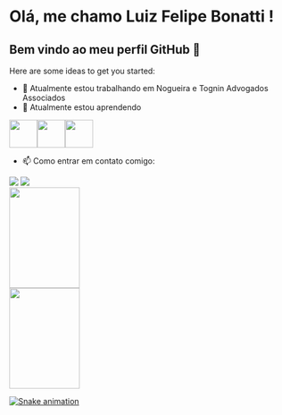 # Olá, me chamo Luiz Felipe Bonatti ! 
## Bem vindo ao meu perfil GitHub 👋

Here are some ideas to get you started:

- 🔭 Atualmente estou trabalhando em Nogueira e Tognin Advogados Associados
- 🌱 Atualmente estou aprendendo

<img height="50" width="50" src="https://cdn.jsdelivr.net/gh/devicons/devicon/icons/nodejs/nodejs-original-wordmark.svg" /><img height="50" width="50" src="https://cdn.jsdelivr.net/gh/devicons/devicon/icons/vuejs/vuejs-original-wordmark.svg" /><img height="50" width="50" src="https://cdn.jsdelivr.net/gh/devicons/devicon/icons/typescript/typescript-original.svg" />
- 📫 Como entrar em contato comigo:
<div>
<a href="https://www.instagram.com/bonatti_04/" target="_blank"><img src="https://img.shields.io/badge/-Instagram-%23E4405F?style=for-the-badge&logo=instagram&logoColor=white" target="_blank"></a>
<a href="https://www.linkedin.com/in/luizfelipebonatti" target="_blank"><img src="https://img.shields.io/badge/-LinkedIn-%230077B5?style=for-the-badge&logo=linkedin&logoColor=white" target="_blank"></a>   
</div>

<div>
<a href="https://github.com/seu-usuário-aqui">
<img height="180em" width="50%" src="https://github-readme-stats.vercel.app/api/top-langs/?username=bonatti04&layout=compact&langs_count=7&theme=dracula"/>
<img height="180em" width="50%" src="https://github-readme-stats.vercel.app/api?username=bonatti04&show_icons=true&theme=dracula&include_all_commits=true&count_private=true"/>
</div>

![Snake animation](https://github.com/bonatti04/bonatti04/blob/output/github-contribution-grid-snake.svg)
